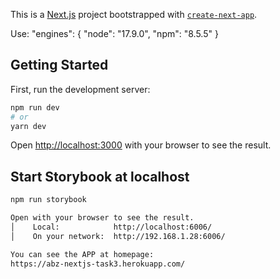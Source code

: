 This is a [Next.js](https://nextjs.org/) project bootstrapped with [`create-next-app`](https://github.com/vercel/next.js/tree/canary/packages/create-next-app).

Use:
  "engines": {
    "node": "17.9.0",
    "npm": "8.5.5"
  }

## Getting Started

First, run the development server:

```bash
npm run dev
# or
yarn dev
```

Open [http://localhost:3000](http://localhost:3000) with your browser to see the result.

## Start Storybook at localhost

```bash
npm run storybook

Open with your browser to see the result.
│    Local:            http://localhost:6006/
│    On your network:  http://192.168.1.28:6006/

You can see the APP at homepage:
https://abz-nextjs-task3.herokuapp.com/